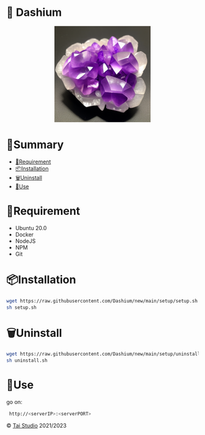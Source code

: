 # 💎 Dashium
<p style="text-align:center;">
    <img src="./modules/dashboard/react/public/logo512.png" width="50%" />
</p>

# 🧮Summary

- [🚧Requirement](#🚧requirement)
- [📦Installation](#📦installation)
- [🗑️Uninstall](#🗑️uninstall)
- [🚀Use](#🚀use)

# 🚧Requirement

- Ubuntu 20.0
- Docker
- NodeJS
- NPM
- Git

# 📦Installation

```bash
wget https://raw.githubusercontent.com/Dashium/new/main/setup/setup.sh
sh setup.sh
```

# 🗑️Uninstall

```bash
wget https://raw.githubusercontent.com/Dashium/new/main/setup/uninstall.sh
sh uninstall.sh
```

# 🚀Use

go on: 
```bash
 http://<serverIP>:<serverPORT>
 ```


© [Tai Studio](https://tai-studio.netlify.app) 2021/2023